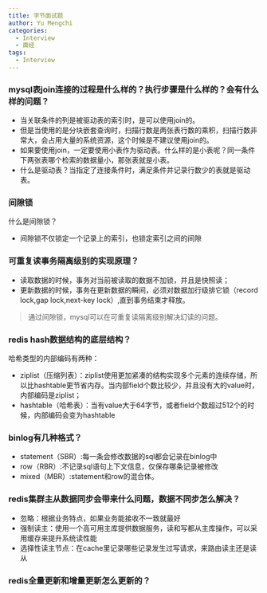 ```yaml
---
title: 字节面试题
author: Yu Mengchi
categories:
  - Interview
  - 面经 
tags:
  - Interview
---
```


### mysql表join连接的过程是什么样的？执行步骤是什么样的？会有什么样的问题？
- 当关联条件的列是被驱动表的索引时，是可以使用join的。
- 但是当使用的是分块嵌套查询时，扫描行数是两张表行数的乘积，扫描行数非常大，会占用大量的系统资源，这个时候是不建议使用join的。
- 如果要使用join，一定要使用小表作为驱动表。什么样的是小表呢？同一条件下两张表哪个检索的数据量小，那张表就是小表。
- 什么是驱动表？当指定了连接条件时，满足条件并记录行数少的表就是驱动表。

### 间隙锁
什么是间隙锁？
- 间隙锁不仅锁定一个记录上的索引，也锁定索引之间的间隙

### 可重复读事务隔离级别的实现原理？
- 读取数据的时候，事务对当前被读取的数据不加锁，并且是快照读；
- 更新数据的时候，事务在更新数据的瞬间，必须对数据加行级排它锁（record lock,gap lock,next-key lock）,直到事务结束才释放。

> 通过间隙锁，mysql可以在可重复读隔离级别解决幻读的问题。

### redis hash数据结构的底层结构？

哈希类型的内部编码有两种：
- ziplist（压缩列表）：ziplist使用更加紧凑的结构实现多个元素的连续存储，所以比hashtable更节省内存。当内部field个数比较少，并且没有大的value时，内部编码是ziplist；
- hashtable（哈希表）：当有value大于64字节，或者field个数超过512个的时候，内部编码会变为hashtable

### binlog有几种格式？

- statement（SBR）:每一条会修改数据的sql都会记录在binlog中
- row（RBR）:不记录sql语句上下文信息，仅保存哪条记录被修改
- mixed（MBR）:statement和row的混合体。

### redis集群主从数据同步会带来什么问题，数据不同步怎么解决？

- 忽略：根据业务特点，如果业务能接收不一致就最好
- 强制读主：使用一个高可用主库提供数据服务，读和写都从主库操作，可以采用缓存来提升系统读性能
- 选择性读主节点：在cache里记录哪些记录发生过写请求，来路由读主还是读从

### redis全量更新和增量更新怎么更新的？


